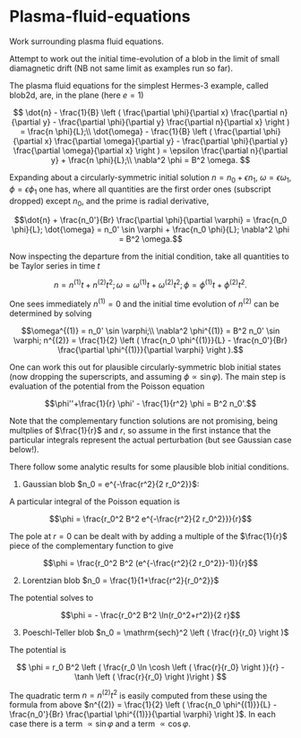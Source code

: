# Plasma-fluid-equations
Work surrounding plasma fluid equations.

Attempt to work out the initial time-evolution of a blob in the limit of small diamagnetic drift (NB not same limit as examples run so far).

The plasma fluid equations for the simplest Hermes-3 example, called blob2d, are, in the plane (here $e=1$)

$$
\dot{n} - \frac{1}{B} \left ( \frac{\partial \phi}{\partial x} \frac{\partial n}{\partial y} - \frac{\partial \phi}{\partial y} \frac{\partial n}{\partial x} \right ) = \frac{n \phi}{L};\\
\dot{\omega} - \frac{1}{B} \left ( \frac{\partial \phi}{\partial x} \frac{\partial \omega}{\partial y} - \frac{\partial \phi}{\partial y} \frac{\partial \omega}{\partial x} \right ) = \epsilon  \frac{\partial n}{\partial y} + \frac{n \phi}{L};\\
\nabla^2 \phi = B^2 \omega.
$$

Expanding about a circularly-symmetric initial solution $n=n_0 + \epsilon n_1$, $\omega = \epsilon \omega_1$, $\phi = \epsilon \phi_1$ one has, where all quantities are the first order ones (subscript dropped) except $n_0$, and the prime is radial derivative,

```math
\dot{n} + \frac{n_0'}{Br} \frac{\partial \phi}{\partial \varphi} = \frac{n_0 \phi}{L};
\dot{\omega} = n_0' \sin \varphi + \frac{n_0 \phi}{L};
\nabla^2 \phi = B^2 \omega.
```

Now inspecting the departure from the initial condition, take all quantities to be Taylor series in time $t$

```math
n = n^{(1)} t + n^{(2)} t^2;
\omega = \omega^{(1)} t + \omega^{(2)} t^2;
\phi = \phi^{(1)} t + \phi^{(2)} t^2.
```
One sees immediately $n^{(1)} = 0$ and the initial time evolution of $n^{(2)}$ can be determined by solving

```math
\omega^{(1)} = n_0' \sin \varphi;\\
\nabla^2 \phi^{(1)} = B^2 n_0' \sin \varphi;
n^{(2)} = \frac{1}{2} \left ( \frac{n_0 \phi^{(1)}}{L} - \frac{n_0'}{Br} \frac{\partial \phi^{(1)}}{\partial \varphi} \right ).
```

One can work this out for plausible circularly-symmetric blob initial states (now dropping the superscripts, and assuming $\phi \propto \sin \varphi$).  The main step is evaluation of the potential from the Poisson equation

```math
\phi''+\frac{1}{r} \phi' - \frac{1}{r^2} \phi = B^2 n_0'.
```

Note that the complementary function solutions are not promising, being multplies of $\frac{1}{r}$ and $r$, so assume in the first instance that the particular integrals represent the actual perturbation (but see Gaussian case below!).

There follow some analytic results for some plausible blob initial conditions.

1. Gaussian blob $n_0 = e^{-\frac{r^2}{2 r_0^2}}$:

A particular integral of the Poisson equation is

```math
\phi = \frac{r_0^2 B^2 e^{-\frac{r^2}{2 r_0^2}}}{r}
```

The pole at $r=0$ can be dealt with by adding a multiple of the $\frac{1}{r}$ piece of the complementary function to give

```math
\phi = \frac{r_0^2 B^2 (e^{-\frac{r^2}{2 r_0^2}}-1)}{r}
```

2. Lorentzian blob $n_0 = \frac{1}{1+\frac{r^2}{r_0^2}}$

The potential solves to

```math
\phi = - \frac{r_0^2 B^2 \ln(r_0^2+r^2)}{2 r}
```

3. Poeschl-Teller blob $n_0 = \mathrm{sech}^2 \left ( \frac{r}{r_0} \right )$

The potential is

$$
\phi = r_0 B^2 \left ( \frac{r_0 \ln \cosh \left ( \frac{r}{r_0} \right )}{r} - \tanh \left ( \frac{r}{r_0} \right )\right )
$$

The quadratic term $n = n^{(2)}t^2$ is easily computed from these using the formula from above $n^{(2)} = \frac{1}{2} \left ( \frac{n_0 \phi^{(1)}}{L} - \frac{n_0'}{Br} \frac{\partial \phi^{(1)}}{\partial \varphi} \right )$.  In each case there is a term $\propto \sin \varphi$ and a term $\propto \cos \varphi$.




